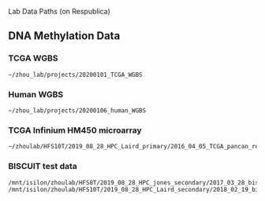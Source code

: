 Lab Data Paths (on Respublica)

## DNA Methylation Data

### TCGA WGBS 
```
~/zhou_lab/projects/20200101_TCGA_WGBS
```

### Human WGBS	
```
~/zhou_lab/projects/20200106_human_WGBS
```

### TCGA Infinium HM450 microarray
```
~/zhoulab/HFS10T/2019_08_28_HPC_Laird_primary/2016_04_05_TCGA_pancan_renormalization
```
	
### BISCUIT test data	
```
/mnt/isilon/zhoulab/HFS8T/2019_08_28_HPC_jones_secondary/2017_03_28_biscuit_align
/mnt/isilon/zhoulab/HFS10T/2019_08_28_HPC_Laird_secondary/2018_02_19_biscuit_test
